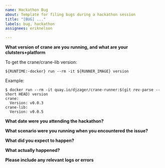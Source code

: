 ```yaml
---
name: Hackathon Bug
about: Template for filing bugs during a hackathon session
title: "[BUG] ..."
labels: bug, hackathon
assignees: eriknelson

---
```


**What version of crane are you running, and what are your clutsters+platform**

To get the crane/crane-lib version:

`${RUNTIME:-docker} run --rm -it ${RUNNER_IMAGE} version`

Example:

```
$ docker run --rm -it quay.io/djzager/crane-runner:$(git rev-parse --short HEAD) version
crane:
  Version: v0.0.3
crane-lib:
  Version: v0.0.5
```

**What date were you attending the hackathon?**

**What scenario were you running when you encountered the issue?**

**What did you expect to happen?**

**What actually happened?**

**Please include any relevant logs or errors**

